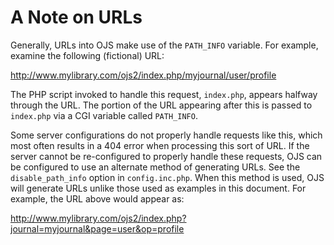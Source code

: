 # A Note on URLs

Generally, URLs into OJS make use of the ``PATH_INFO`` variable. For example, examine the following (fictional) URL:

http://www.mylibrary.com/ojs2/index.php/myjournal/user/profile

The PHP script invoked to handle this request, ``index.php``, appears halfway through the URL. The portion of the URL appearing after this is passed to ``index.php`` via a CGI variable called ``PATH_INFO``.

Some server configurations do not properly handle requests like this, which most often results in a 404 error when processing this sort of URL. If the server cannot be re-configured to properly handle these requests, OJS can be configured to use an alternate method of generating URLs. See the ``disable_path_info`` option in ``config.inc.php``. When this method is used, OJS will generate URLs unlike those used as examples in this document. For example, the URL above would appear as:

http://www.mylibrary.com/ojs2/index.php?journal=myjournal&page=user&op=profile

